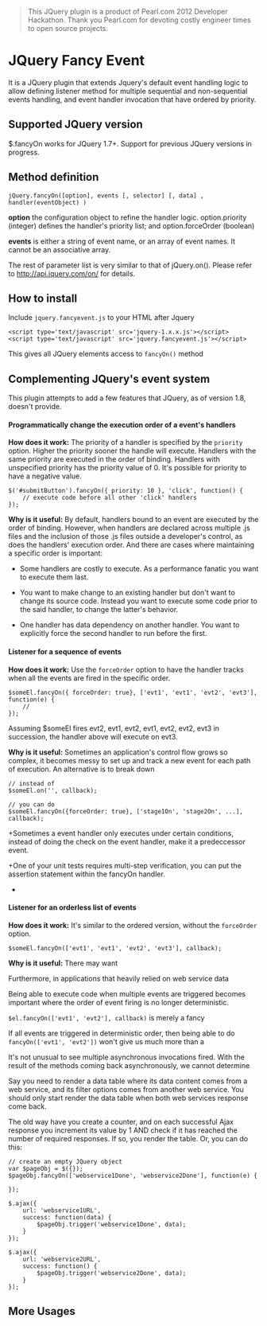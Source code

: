 > This JQuery plugin is a product of Pearl.com 2012 Developer Hackathon. Thank you Pearl.com for devoting costly engineer times to open source projects.


# JQuery Fancy Event

It is a JQuery plugin that extends Jquery's default event handling logic to allow defining listener method for multiple sequential and non-sequential events handling, and event handler invocation that have ordered by priority.


## Supported JQuery version
$.fancyOn works for JQuery 1.7+. Support for previous JQuery versions in progress.


## Method definition

	jQuery.fancyOn([option], events [, selector] [, data] , handler(eventObject) )
	
**option** the configuration object to refine the handler logic. option.priority (integer) defines the handler's priority list; and option.forceOrder (boolean) 

**events** is either a string of event name, or an array of event names. It cannot be an associative array.

The rest of parameter list is very similar to that of jQuery.on(). Please refer to http://api.jquery.com/on/ for details.


## How to install

Include `jquery.fancyevent.js` to your HTML after Jquery

	<script type='text/javascript' src='jquery-1.x.x.js'></script>
	<script type='text/javascript' src='jquery.fancyevent.js'></script>

This gives all JQuery elements access to `fancyOn()` method


## Complementing JQuery's event system


This plugin attempts to add a few features that JQuery, as of version 1.8, doesn't provide.

#### Programmatically change the execution order of a event's handlers

**How does it work:** The priority of a handler is specified by the `priority` option. Higher the priority sooner the handle will execute. Handlers with the same priority are executed in the order of binding. Handlers with unspecified priority has the priority value of 0. It's possible for priority to have a negative value.

	$('#submitButton').fancyOn({ priority: 10 }, 'click', function() {
		// execute code before all other 'click' handlers
	});


**Why is it useful:** By default, handlers bound to an event are executed by the order of binding. However, when handlers are declared across multiple .js files and the inclusion of those .js files outside a developer's control, as does the handlers' execution order. And there are cases where maintaining a specific order is important:

*	Some handlers are costly to execute. As a performance fanatic you want to execute them last.

*	You want to make change to an existing handler but don't want to change its source code. Instead you want to execute some code prior to the said handler, to change the latter's behavior.

*	One handler has data dependency on another handler. You want to explicitly force the second handler to run before the first.


#### Listener for a sequence of events

**How does it work:** Use the `forceOrder` option to have the handler tracks when all the events are fired in the specific order.

	$someEl.fancyOn({ forceOrder: true}, ['evt1', 'evt1', 'evt2', 'evt3'], function(e) {
		//
	});
	
Assuming $someEl fires evt2, evt1, evt2, evt1, evt2, evt2, evt3 in succession, the handler above will execute on evt3. 
	
**Why is it useful:** Sometimes an application's control flow grows so complex, it becomes messy to set up and track a new event for each path of execution. An alternative is to break down 

	// instead of 
	$someEl.on('', callback);

	// you can do
	$someEl.fancyOn({forceOrder: true}, ['stage1On', 'stage2On', ...], callback);

+Sometimes a event handler only executes under certain conditions, instead of doing the check on the event handler, make it a predeccessor event.

+One of your unit tests requires multi-step verification, you can put the assertion statement within the fancyOn handler.

+

#### Listener for an orderless list of events

**How does it work:** It's similar to the ordered version, without the `forceOrder` option.

	$someEl.fancyOn(['evt1', 'evt1', 'evt2', 'evt3'], callback);

**Why is it useful:** There may want 


Furthermore, in applications that heavily relied on web service data


Being able to execute code when multiple events are triggered becomes important where the order of event firing is no longer deterministic. 



`$el.fancyOn(['evt1', 'evt2'], callback)` is merely a fancy

If all events are triggered in deterministic order, then being able to do `fancyOn(['evt1', 'evt2'])` won't give us much more than a 


It's not unusual to see multiple asynchronous invocations fired. With the result of the methods coming back asynchronously, we cannot determine 

Say you need to render a data table where its data content comes from a web service, and its filter options comes from another web service. You should only start render the data table when both web services response come back.

The old way have you create a counter, and on each successful Ajax response you increment its value by 1 AND check if it has reached the number of required responses. If so, you render the table. Or, you can do this:

	// create an empty JQuery object
	var $pageObj = $({});
	$pageObj.fancyOn(['webservice1Done', 'webservice2Done'], function(e) {
	
	});
	
	$.ajax({
		url: 'webservice1URL',
		success: function(data) {
			$pageObj.trigger('webservice1Done', data);
		}
	});

	$.ajax({
		url: 'webservice2URL',
		success: function() {
			$pageObj.trigger('webservice2Done', data);
		}
	});


## More Usages

